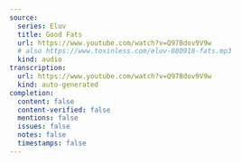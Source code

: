```yaml
---
source:
  series: Eluv
  title: Good Fats
  url: https://www.youtube.com/watch?v=Q97Bdov9V9w
  # also https://www.toxinless.com/eluv-080918-fats.mp3
  kind: audio
transcription:
  url: https://www.youtube.com/watch?v=Q97Bdov9V9w
  kind: auto-generated
completion:
  content: false
  content-verified: false
  mentions: false
  issues: false
  notes: false
  timestamps: false
---
```

